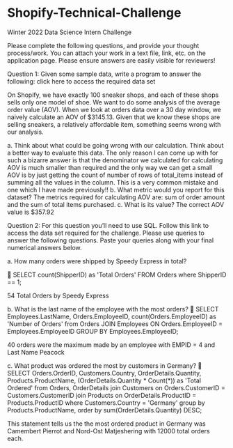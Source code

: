 # Shopify-Technical-Challenge
Winter 2022 Data Science Intern Challenge 

Please complete the following questions, and provide your thought process/work. You can attach your work in a text file, link, etc. on the application page. Please ensure answers are easily visible for reviewers!


Question 1: Given some sample data, write a program to answer the following: click here to access the required data set

On Shopify, we have exactly 100 sneaker shops, and each of these shops sells only one model of shoe. We want to do some analysis of the average order value (AOV). When we look at orders data over a 30 day window, we naively calculate an AOV of $3145.13. Given that we know these shops are selling sneakers, a relatively affordable item, something seems wrong with our analysis. 

a.	Think about what could be going wrong with our calculation. Think about a better way to evaluate this data. 
The only reason I can come up with for such a bizarre answer is that the denominator we calculated for calculating AOV is much smaller than required and the only way we can get a small AOV is by just getting the count of number of rows of total_items instead of summing all the values in the column. This is a very common mistake and one which I have made previously!! 
b.	What metric would you report for this dataset?
The metrics required for calculating AOV are: sum of order amount and the sum of total items purchased.
c.	What is its value?
The correct AOV value is $357.92 



Question 2: For this question you’ll need to use SQL. Follow this link to access the data set required for the challenge. Please use queries to answer the following questions. Paste your queries along with your final numerical answers below.

a.	How many orders were shipped by Speedy Express in total?

	SELECT count(ShipperID) as 'Total Orders' FROM Orders where ShipperID == 1;

54 Total Orders by Speedy Express

b.	What is the last name of the employee with the most orders?
	SELECT Employees.LastName, Orders.EmployeeID, count(Orders.EmployeeID) as 'Number of Orders' from Orders
JOIN Employees ON Orders.EmployeeID = Employees.EmployeeID 
GROUP BY Employees.EmployeeID;

40 orders were the maximum made by an employee with EMPID = 4 and Last Name Peacock

c.	What product was ordered the most by customers in Germany?
	SELECT Orders.OrderID, Customers.Country, OrderDetails.Quantity, Products.ProductName, (OrderDetails.Quantity * Count(*)) as 'Total Ordered' from Orders, OrderDetails
join Customers on Orders.CustomerID = Customers.CustomerID
join Products on OrderDetails.ProductID = Products.ProductID 
where Customers.Country = 'Germany' group by Products.ProductName,
order by sum(OrderDetails.Quantity) DESC;

This statement tells us the the most ordered product in Germany was Camembert Pierrot and Nord-Ost Matjeshering with 12000 total orders each.
  


